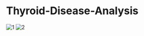 # Thyroid-Disease-Analysis
![1](https://github.com/user-attachments/assets/a072e051-d399-40ba-bc78-d8a3fe83cd9e)
![2](https://github.com/user-attachments/assets/b535d2ce-e421-4a91-a109-63c07a9207b5)
